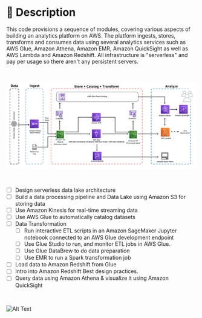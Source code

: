 # 📝 Description

This code provisions a sequence of modules, covering various aspects of building an analytics platform on AWS. The platform ingests, stores, transforms and consumes data using several analytics services such as AWS Glue, Amazon Athena, Amazon EMR, Amazon QuickSight as well as AWS Lambda and Amazon Redshift.  All infrastructure is "serverless" and pay per usage so there aren't any persistent servers.

</br>

![Alt text](lab-architecture.png)

</br>


- [ ] Design serverless data lake architecture
- [ ] Build a data processing pipeline and Data Lake using Amazon S3 for storing data
- [ ] Use Amazon Kinesis for real-time streaming data
- [ ] Use AWS Glue to automatically catalog datasets
- [ ] Data Transformation
    - [ ] Run interactive ETL scripts in an Amazon SageMaker Jupyter notebook connected to an AWS Glue development endpoint
    - [ ] Use Glue Studio to run, and monitor ETL jobs in AWS Glue.
    - [ ] Use Glue DataBrew to do data preparation
    - [ ] Use EMR to run a Spark transformation job
- [ ] Load data to Amazon Redshift from Glue
- [ ] Intro into Amazon Redshift Best design practices.
- [ ] Query data using Amazon Athena & visualize it using Amazon QuickSight

</br>

![Alt Text](https://media.giphy.com/media/fU1RUGt90DG8xG8EAR/giphy.gif)